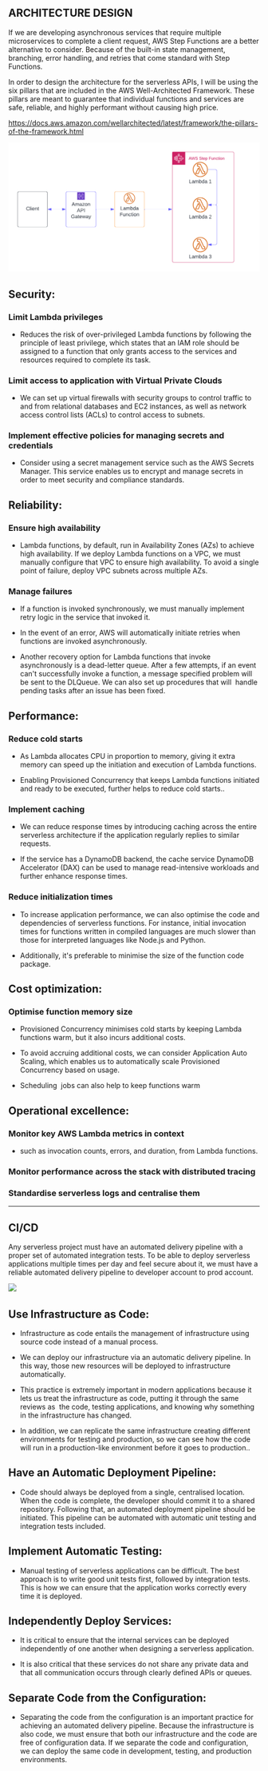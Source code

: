 ## ARCHITECTURE DESIGN

If we are developing asynchronous services that require multiple microservices to complete a client request, AWS Step Functions are a better alternative to consider. Because of the built-in state management, branching, error handling, and retries that come standard with Step Functions.

In order to design the architecture for the serverless APIs, I will be using the six pillars that are included in the AWS Well-Architected Framework. These pillars are meant to guarantee that individual functions and services are safe, reliable, and highly performant without causing high price.

<https://docs.aws.amazon.com/wellarchitected/latest/framework/the-pillars-of-the-framework.html>

![](./images/architechture.png)

## Security:

### Limit Lambda privileges

- Reduces the risk of over-privileged Lambda functions by following the principle of least privilege, which states that an IAM role should be assigned to a function that only grants access to the services and resources required to complete its task.

### Limit access to application with Virtual Private Clouds

- We can set up virtual firewalls with security groups to control traffic to and from relational databases and EC2 instances, as well as network access control lists (ACLs) to control access to subnets.

### Implement effective policies for managing secrets and credentials

- Consider using a secret management service such as the AWS Secrets Manager. This service enables us to encrypt and manage secrets in order to meet security and compliance standards.

## Reliability:

### Ensure high availability

- Lambda functions, by default, run in Availability Zones (AZs) to achieve high availability. If we deploy Lambda functions on a VPC, we must manually configure that VPC to ensure high availability. To avoid a single point of failure, deploy VPC subnets across multiple AZs.

### Manage failures

- If a function is invoked synchronously, we must manually implement retry logic in the service that invoked it.

- In the event of an error, AWS will automatically initiate retries when functions are invoked asynchronously.

- Another recovery option for Lambda functions that invoke asynchronously is a dead-letter queue. After a few attempts, if an event can't successfully invoke a function, a message specified problem will be sent to the DLQueue. We can also set up procedures that will  handle pending tasks after an issue has been fixed.

## Performance:

### Reduce cold starts

- As Lambda allocates CPU in proportion to memory, giving it extra memory can speed up the initiation and execution of Lambda functions.

- Enabling Provisioned Concurrency that keeps Lambda functions initiated and ready to be executed, further helps to reduce cold starts..

### Implement caching

- We can reduce response times by introducing caching across the entire serverless architecture if the application regularly replies to similar requests.

- If the service has a DynamoDB backend, the cache service DynamoDB Accelerator (DAX) can be used to manage read-intensive workloads and further enhance response times.

### Reduce initialization times

- To increase application performance, we can also optimise the code and dependencies of serverless functions. For instance, initial invocation times for functions written in compiled languages are much slower than those for interpreted languages like Node.js and Python.

- Additionally, it's preferable to minimise the size of the function code package.

## Cost optimization:

### Optimise function memory size

- Provisioned Concurrency minimises cold starts by keeping Lambda functions warm, but it also incurs additional costs.

- To avoid accruing additional costs, we can consider Application Auto Scaling, which enables us to automatically scale Provisioned Concurrency based on usage.

- Scheduling  jobs can also help to keep functions warm

## Operational excellence:

### Monitor key AWS Lambda metrics in context
- such as invocation counts, errors, and duration, from Lambda functions.

### Monitor performance across the stack with distributed tracing

### Standardise serverless logs and centralise them

---
## CI/CD

Any serverless project must have an automated delivery pipeline with a proper set of automated integration tests. To be able to deploy serverless applications multiple times per day and feel secure about it, we must have a reliable automated delivery pipeline to developer account to prod account.

![](TODO)

## Use Infrastructure as Code:

- Infrastructure as code entails the management of infrastructure using source code instead of a manual process.

- We can deploy our infrastructure via an automatic delivery pipeline. In this way, those new resources will be deployed to infrastructure automatically.

- This practice is extremely important in modern applications because it lets us treat the infrastructure as code, putting it through the same reviews as  the code, testing applications, and knowing why something in the infrastructure has changed.

- In addition, we can replicate the same infrastructure creating different environments for testing and production, so we can see how the code will run in a production-like environment before it goes to production..

## Have an Automatic Deployment Pipeline:

- Code should always be deployed from a single, centralised location. When the code is complete, the developer should commit it to a shared repository. Following that, an automated deployment pipeline should be initiated. This pipeline can be automated with automatic unit testing and integration tests included.

## Implement Automatic Testing:

- Manual testing of serverless applications can be difficult. The best approach is to write good unit tests first, followed by integration tests. This is how we can ensure that the application works correctly every time it is deployed.

## Independently Deploy Services:

- It is critical to ensure that the internal services can be deployed independently of one another when designing a serverless application.

- It is also critical that these services do not share any private data and that all communication occurs through clearly defined APIs or queues.

## Separate Code from the Configuration:

- Separating the code from the configuration is an important practice for achieving an automated delivery pipeline. Because the infrastructure is also code, we must ensure that both our infrastructure and the code are free of configuration data. If we separate the code and configuration, we can deploy the same code in development, testing, and production environments.